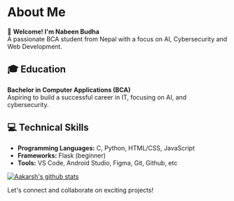 # About Me

👋 **Welcome! I'm Nabeen Budha**  
A passionate BCA student from Nepal with a focus on AI, Cybersecurity and Web Development.

## 🎓 Education  
**Bachelor in Computer Applications (BCA)**  
  Aspiring to build a successful career in IT, focusing on AI, and cybersecurity.

## 💻 Technical Skills  
- **Programming Languages:** C, Python, HTML/CSS, JavaScript
- **Frameworks:** Flask (beginner) 
- **Tools:** VS Code, Android Studio, Figma, Git, Github, etc

[![Aakarsh's github stats](https://github-readme-stats.vercel.app/api?username=bnabeen&include_all_commits=true&count_private=true&show_icons=true&line_height=20&title_color=FFFFFF&icon_color=FFFFFF&text_color=FFFFFF&bg_color=0D1117)](https://github.com/anuraghazra/github-readme-stats)
  
Let's connect and collaborate on exciting projects! 
